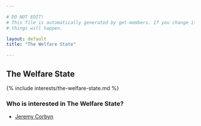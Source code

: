 ```yaml
---

# DO NOT EDIT!
# This file is automatically generated by get-members. If you change it, bad
# things will happen.

layout: default
title: "The Welfare State"

---
```


## The Welfare State

{% include interests/the-welfare-state.md %}

### Who is interested in The Welfare State?


* [Jeremy Corbyn](/members/jeremy-corbyn.html)
